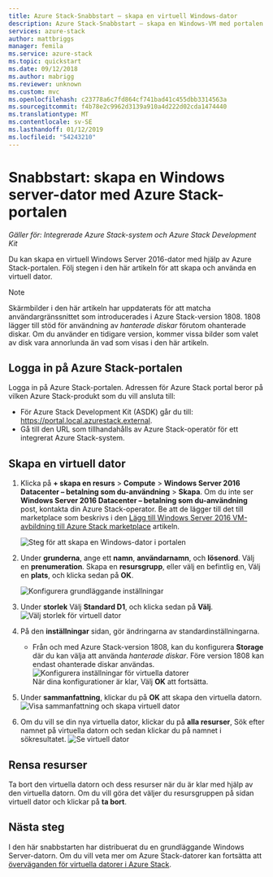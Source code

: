 ```yaml
---
title: Azure Stack-Snabbstart – skapa en virtuell Windows-dator
description: Azure Stack-Snabbstart – skapa en Windows-VM med portalen
services: azure-stack
author: mattbriggs
manager: femila
ms.service: azure-stack
ms.topic: quickstart
ms.date: 09/12/2018
ms.author: mabrigg
ms.reviewer: unknown
ms.custom: mvc
ms.openlocfilehash: c23778a6c7fd864cf741bad41c455dbb3314563a
ms.sourcegitcommit: f4b78e2c9962d3139a910a4d222d02cda1474440
ms.translationtype: MT
ms.contentlocale: sv-SE
ms.lasthandoff: 01/12/2019
ms.locfileid: "54243210"
---
```

# <a name="quickstart-create-a-windows-server-virtual-machine-with-the-azure-stack-portal"></a>Snabbstart: skapa en Windows server-dator med Azure Stack-portalen

*Gäller för: Integrerade Azure Stack-system och Azure Stack Development Kit*

Du kan skapa en virtuell Windows Server 2016-dator med hjälp av Azure Stack-portalen. Följ stegen i den här artikeln för att skapa och använda en virtuell dator.

> [!NOTE]  
> Skärmbilder i den här artikeln har uppdaterats för att matcha användargränssnittet som introducerades i Azure Stack-version 1808. 1808 lägger till stöd för användning av *hanterade diskar* förutom ohanterade diskar. Om du använder en tidigare version, kommer vissa bilder som valet av disk vara annorlunda än vad som visas i den här artikeln.  


## <a name="sign-in-to-the-azure-stack-portal"></a>Logga in på Azure Stack-portalen

Logga in på Azure Stack-portalen. Adressen för Azure Stack portal beror på vilken Azure Stack-produkt som du vill ansluta till:

* För Azure Stack Development Kit (ASDK) går du till: https://portal.local.azurestack.external.
* Gå till den URL som tillhandahålls av Azure Stack-operatör för ett integrerat Azure Stack-system.

## <a name="create-a-virtual-machine"></a>Skapa en virtuell dator

1. Klicka på **+ skapa en resurs** > **Compute** > **Windows Server 2016 Datacenter – betalning som du-användning**  >   **Skapa**. Om du inte ser **Windows Server 2016 Datacenter – betalning som du-användning** post, kontakta din Azure Stack-operator. Be att de lägger till det till marketplace som beskrivs i den [Lägg till Windows Server 2016 VM-avbildning till Azure Stack marketplace](../azure-stack-add-default-image.md) artikeln.

    ![Steg för att skapa en Windows-dator i portalen](media/azure-stack-quick-windows-portal/image01.png)
2. Under **grunderna**, ange ett **namn**, **användarnamn**, och **lösenord**. Välj en **prenumeration**. Skapa en **resursgrupp**, eller välj en befintlig en, Välj en **plats**, och klicka sedan på **OK**.

    ![Konfigurera grundläggande inställningar](media/azure-stack-quick-windows-portal/image02.png)
3. Under **storlek** Välj **Standard D1**, och klicka sedan på **Välj**.  
    ![Välj storlek för virtuell dator](media/azure-stack-quick-windows-portal/image03.png)

4. På den **inställningar** sidan, gör ändringarna av standardinställningarna.
   - Från och med Azure Stack-version 1808, kan du konfigurera **Storage** där du kan välja att använda *hanterade diskar*. Före version 1808 kan endast ohanterade diskar användas.  
   ![Konfigurera inställningar för virtuella datorer](media/azure-stack-quick-windows-portal/image04.png)  
   När dina konfigurationer är klar, Välj **OK** att fortsätta.

5. Under **sammanfattning**, klickar du på **OK** att skapa den virtuella datorn.
    ![Visa sammanfattning och skapa virtuell dator](media/azure-stack-quick-windows-portal/image05.png)

6. Om du vill se din nya virtuella dator, klickar du på **alla resurser**, Sök efter namnet på virtuella datorn och sedan klickar du på namnet i sökresultatet.
    ![Se virtuell dator](media/azure-stack-quick-windows-portal/image06.png)

## <a name="clean-up-resources"></a>Rensa resurser

Ta bort den virtuella datorn och dess resurser när du är klar med hjälp av den virtuella datorn. Om du vill göra det väljer du resursgruppen på sidan virtuell dator och klickar på **ta bort**.

## <a name="next-steps"></a>Nästa steg

I den här snabbstarten har distribuerat du en grundläggande Windows Server-datorn. Om du vill veta mer om Azure Stack-datorer kan fortsätta att [överväganden för virtuella datorer i Azure Stack](azure-stack-vm-considerations.md).
